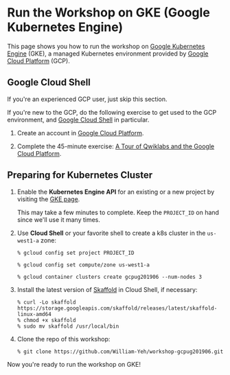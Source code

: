 # Run the Workshop on GKE (Google Kubernetes Engine)

This page shows you how to run the workshop on [Google Kubernetes Engine](https://cloud.google.com/kubernetes-engine/) (GKE), a managed Kubernetes environment provided by [Google Cloud Platform](https://cloud.google.com/) (GCP). 


## Google Cloud Shell

If you're an experienced GCP user, just skip this section.

If you're new to the GCP, do the following exercise to get used to the GCP environment, and [Google Cloud Shell](https://cloud.google.com/shell/) in particular.

1. Create an account in [Google Cloud Platform](https://cloud.google.com/).

2. Complete the 45-minute exercise: [A Tour of Qwiklabs and the Google Cloud Platform](https://www.qwiklabs.com/focuses/2794?parent=catalog).



## Preparing for Kubernetes Cluster

1. Enable the **Kubernetes Engine API** for an existing or a new project by visiting the [GKE page](https://console.cloud.google.com/projectselector/kubernetes).

   This may take a few minutes to complete.  Keep the `PROJECT_ID` on hand since we'll use it many times.

2. Use **Cloud Shell** or your favorite shell to create a k8s cluster in the `us-west1-a` zone:

   ```
   % gcloud config set project PROJECT_ID
   
   % gcloud config set compute/zone us-west1-a
   
   % gcloud container clusters create gcpug201906 --num-nodes 3
   ```

3. Install the latest version of [Skaffold](https://skaffold.dev/) in Cloud Shell, if necessary:

   ```
   % curl -Lo skaffold https://storage.googleapis.com/skaffold/releases/latest/skaffold-linux-amd64
   % chmod +x skaffold
   % sudo mv skaffold /usr/local/bin
   ```

4. Clone the repo of this workshop:

   ```
   % git clone https://github.com/William-Yeh/workshop-gcpug201906.git
   ```


Now you're ready to run the workshop on GKE!
